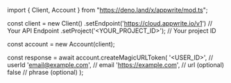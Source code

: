 import { Client, Account } from "https://deno.land/x/appwrite/mod.ts";

const client = new Client()
    .setEndpoint('https://cloud.appwrite.io/v1') // Your API Endpoint
    .setProject('&lt;YOUR_PROJECT_ID&gt;'); // Your project ID

const account = new Account(client);

const response = await account.createMagicURLToken(
    '<USER_ID>', // userId
    'email@example.com', // email
    'https://example.com', // url (optional)
    false // phrase (optional)
);

